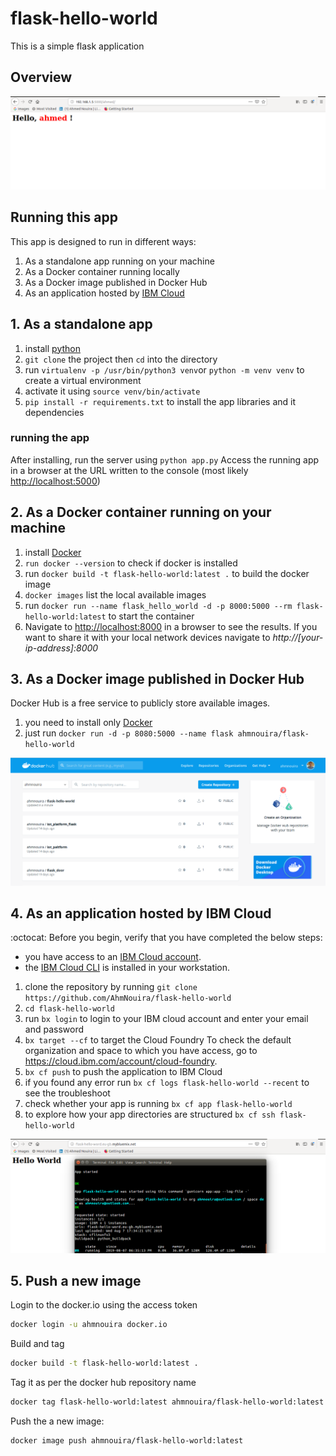 # flask-hello-world

This is a simple flask application

## Overview

![hello_ahmed](/img/hello_ahmed.png)

## Running this app

This app is designed to run in different ways:

1. As a standalone app running on your machine
2. As a Docker container running locally
3. As a Docker image published in Docker Hub
4. As an application hosted by [IBM Cloud](https://https://www.ibm.com/cloud)

## 1. As a standalone app

1. install [python](https://www.python.org/)
2. `git clone` the project then `cd` into the directory
3. run `virtualenv -p /usr/bin/python3 venv`or `python -m venv venv` to create a virtual environment
4. activate it using `source venv/bin/activate`
5. `pip install -r requirements.txt` to install the app libraries and it dependencies

### running the app

After installing, run the server using `python app.py`
Access the running app in a browser at the URL written to the console (most likely [http://localhost:5000](http://localhost:50000))

## 2. As a Docker container running on your machine

1. install [Docker](https://www.docker.com/)
2. `run docker --version` to check if docker is installed
3. run `docker build -t flask-hello-world:latest .` to build the docker image
4. `docker images` list the local available images
5. run `docker run --name flask_hello_world -d -p 8000:5000 --rm flask-hello-world:latest` to start the container
6. Navigate to [http://localhost:8000](http://localhost:8000) in a browser to see the results. If you want to share it with your local network devices navigate to *http://[your-ip-address]:8000*

## 3. As a Docker image published in Docker Hub

Docker Hub is a free service to publicly store available images.

1. you need to install only [Docker](https://www.docker.com/)
2. just run `docker run -d -p 8080:5000 --name flask ahmnouira/flask-hello-world`

![my_docker_hub](/img/docker_hub.png)

## 4. As an application hosted by IBM Cloud

 :octocat: Before you begin, verify that you have completed the below steps:

* you have access to an [IBM Cloud account](https://cloud.ibm.com/registration).
* the [IBM Cloud CLI](https://cloud.ibm.com/docs/cli?topic=cloud-cli-getting-started) is installed in your workstation.

1. clone the repository by running  `git clone https://github.com/AhmNouira/flask-hello-world`
2. `cd flask-hello-world`
3. run `bx login` to login to your IBM cloud account and enter your email and password
4. `bx target --cf` to target the Cloud Foundry
To check the default organization and space to which you have access, go to <https://cloud.ibm.com/account/cloud-foundry>.
5. `bx cf push` to push the application to IBM Cloud
6. if you found any error run `bx cf logs flask-hello-world --recent` to see the troubleshoot
7. check whether your app is running `bx cf app flask-hello-world`
8. to explore how your app directories are structured `bx cf ssh flask-hello-world`

![ibm_cloud](/img/ibm_cloud.png)

## 5. Push a new image

Login to the docker.io using the access token

```bash
docker login -u ahmnouira docker.io     
```

Build and tag

```bash
docker build -t flask-hello-world:latest .
```

Tag it as per the docker hub repository name

```bash
docker tag flask-hello-world:latest ahmnouira/flask-hello-world:latest
```

Push the a new image:

```bash
docker image push ahmnouira/flask-hello-world:latest  
```

